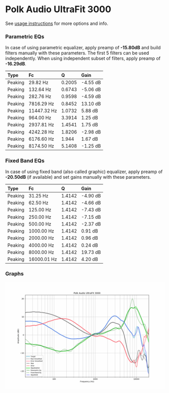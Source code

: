 # Polk Audio UltraFit 3000
See [usage instructions](https://github.com/jaakkopasanen/AutoEq#usage) for more options and info.

### Parametric EQs
In case of using parametric equalizer, apply preamp of **-15.80dB** and build filters manually
with these parameters. The first 5 filters can be used independently.
When using independent subset of filters, apply preamp of **-16.29dB**.

| Type    | Fc          |      Q | Gain     |
|:--------|:------------|:-------|:---------|
| Peaking | 29.82 Hz    | 0.2005 | -4.55 dB |
| Peaking | 132.64 Hz   | 0.6743 | -5.06 dB |
| Peaking | 282.76 Hz   | 0.9598 | -4.59 dB |
| Peaking | 7816.29 Hz  | 0.8452 | 13.10 dB |
| Peaking | 11447.32 Hz | 1.0732 | 5.88 dB  |
| Peaking | 964.00 Hz   | 3.3914 | 1.25 dB  |
| Peaking | 2937.81 Hz  | 1.4541 | 1.75 dB  |
| Peaking | 4242.28 Hz  | 1.8206 | -2.98 dB |
| Peaking | 6176.60 Hz  | 1.944  | 1.67 dB  |
| Peaking | 8174.50 Hz  | 5.1408 | -1.25 dB |

### Fixed Band EQs
In case of using fixed band (also called graphic) equalizer, apply preamp of **-20.50dB**
(if available) and set gains manually with these parameters.

| Type    | Fc          |      Q | Gain     |
|:--------|:------------|:-------|:---------|
| Peaking | 31.25 Hz    | 1.4142 | -4.90 dB |
| Peaking | 62.50 Hz    | 1.4142 | -4.66 dB |
| Peaking | 125.00 Hz   | 1.4142 | -7.43 dB |
| Peaking | 250.00 Hz   | 1.4142 | -7.15 dB |
| Peaking | 500.00 Hz   | 1.4142 | -2.37 dB |
| Peaking | 1000.00 Hz  | 1.4142 | 0.91 dB  |
| Peaking | 2000.00 Hz  | 1.4142 | 0.96 dB  |
| Peaking | 4000.00 Hz  | 1.4142 | 0.24 dB  |
| Peaking | 8000.00 Hz  | 1.4142 | 19.73 dB |
| Peaking | 16000.01 Hz | 1.4142 | 4.20 dB  |

### Graphs
![](./Polk%20Audio%20UltraFit%203000.png)